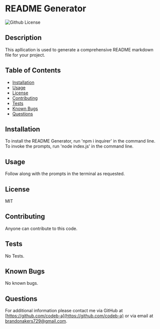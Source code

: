 # README Generator
![Github License](https://img.shields.io/badge/License-MIT-yellow.svg)
## Description
This apllication is used to generate a comprehensive README markdown file for your project.
## Table of Contents
* [Installation](#Installation)
* [Usage](#Usage)
* [License](#License)
* [Contributing](#Contributing)
* [Tests](#Tests)
* [Known Bugs](#bug)
* [Questions](#Questions)
## Installation
To install the README Generator, run 'npm i inquirer' in the command line. To invoke the prompts, run 'node index.js' in the command line.
## Usage
Follow along with the prompts in the terminal as requested.
## License
MIT
## Contributing
Anyone can contribute to this code.
## Tests
No Tests.
## Known Bugs
No known bugs.
## Questions
For additional information please contact me via GitHub at [https://github.com/codeb-a](https://github.com/codeb-a) or via email at [brandonakers729@gmail.com](mailto:brandonakers729@gmail.com?subject=[GitHub]%README%Generator).